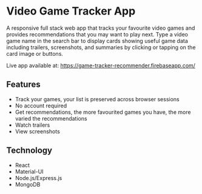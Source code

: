 # Video Game Tracker App

A responsive full stack web app that tracks your favourite video games and provides recommendations that you may want to play next. Type a video game name in the search bar to display cards showing useful game data including trailers, screenshots, and summaries by clicking or tapping on the card image or buttons.

Live app available at: https://game-tracker-recommender.firebaseapp.com/

## Features

* Track your games, your list is preserved across browser sessions
* No account required
* Get recommendations, the more favourited games you have, the more varied the recommendations
* Watch trailers
* View screenshots

## Technology

* React
* Material-UI
* Node.js/Express.js
* MongoDB

